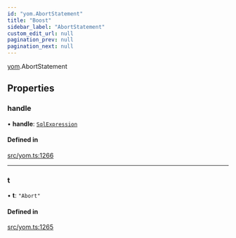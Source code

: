 ```yaml
---
id: "yom.AbortStatement"
title: "Boost"
sidebar_label: "AbortStatement"
custom_edit_url: null
pagination_prev: null
pagination_next: null
---
```


[yom](../namespaces/yom.md).AbortStatement

## Properties

### handle

• **handle**: [`SqlExpression`](../namespaces/yom.md#sqlexpression)

#### Defined in

[src/yom.ts:1266](https://github.com/yolmio/boost/blob/5cada48/src/yom.ts#L1266)

___

### t

• **t**: ``"Abort"``

#### Defined in

[src/yom.ts:1265](https://github.com/yolmio/boost/blob/5cada48/src/yom.ts#L1265)
